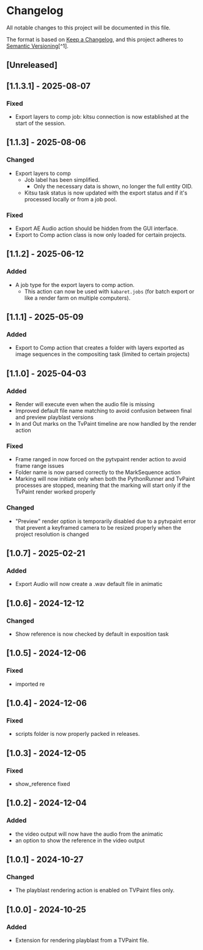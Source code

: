 # Changelog

All notable changes to this project will be documented in this file.

The format is based on [Keep a Changelog](https://keepachangelog.com/en/1.0.0/),
and this project adheres to [Semantic Versioning](https://semver.org/spec/v2.0.0.html)[^1].

<!---
Types of changes

- Added for new features.
- Changed for changes in existing functionality.
- Deprecated for soon-to-be removed features.
- Removed for now removed features.
- Fixed for any bug fixes.
- Security in case of vulnerabilities.

-->

## [Unreleased]

## [1.1.3.1] - 2025-08-07

### Fixed

* Export layers to comp job: kitsu connection is now established at the start of the session.

## [1.1.3] - 2025-08-06

### Changed

* Export layers to comp
    * Job label has been simplified.
        * Only the necessary data is shown, no longer the full entity OID.
    * Kitsu task status is now updated with the export status and if it's processed locally or from a job pool.

### Fixed

* Export AE Audio action should be hidden from the GUI interface.
* Export to Comp action class is now only loaded for certain projects.

## [1.1.2] - 2025-06-12

### Added

* A job type for the export layers to comp action.
    * This action can now be used with `kabaret.jobs` (for batch export or like a render farm on multiple computers).

## [1.1.1] - 2025-05-09

### Added

* Export to Comp action that creates a folder with layers exported as image sequences in the compositing task (limited to certain projects)

## [1.1.0] - 2025-04-03

### Added

* Render will execute even when the audio file is missing
* Improved default file name matching to avoid confusion between final and preview playblast versions
* In and Out marks on the TvPaint timeline are now handled by the render action

### Fixed

* Frame ranged in now forced on the pytvpaint render action to avoid frame range issues
* Folder name is now parsed correctly to the MarkSequence action
* Marking will now initiate only when both the PythonRunner and TvPaint processes are stopped, meaning
that the marking will start only if the TvPaint render worked properly

### Changed

* "Preview" render option is temporarily disabled due to a pytvpaint error that prevent a keyframed camera to be resized properly when the project resolution is changed 

## [1.0.7] - 2025-02-21

### Added

* Export Audio will now create a .wav default file in animatic


## [1.0.6] - 2024-12-12

### Changed

* Show reference is now checked by default in exposition task

## [1.0.5] - 2024-12-06

### Fixed

* imported re

## [1.0.4] - 2024-12-06

### Fixed

* scripts folder is now properly packed in releases.

## [1.0.3] - 2024-12-05

### Fixed

* show_reference fixed

## [1.0.2] - 2024-12-04

### Added

* the video output will now have the audio from the animatic
* an option to show the reference in the video output

## [1.0.1] - 2024-10-27

### Changed

* The playblast rendering action is enabled on TVPaint files only.

## [1.0.0] - 2024-10-25

### Added

* Extension for rendering playblast from a TVPaint file.
